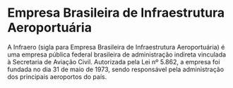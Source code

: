 Empresa Brasileira de Infraestrutura Aeroportuária
====

A Infraero (sigla para Empresa Brasileira de Infraestrutura Aeroportuária) é uma empresa pública federal brasileira de administração indireta vinculada à Secretaria de Aviação Civil. Autorizada pela Lei nº 5.862, a empresa foi fundada no dia 31 de maio de 1973, sendo responsável pela administração dos principais aeroportos do país.